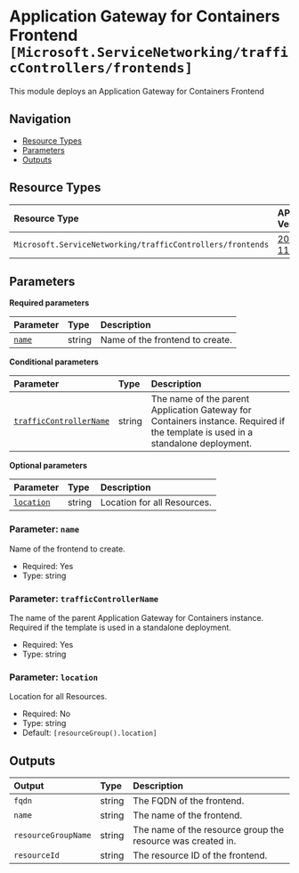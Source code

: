 # Application Gateway for Containers Frontend `[Microsoft.ServiceNetworking/trafficControllers/frontends]`

This module deploys an Application Gateway for Containers Frontend

## Navigation

- [Resource Types](#Resource-Types)
- [Parameters](#Parameters)
- [Outputs](#Outputs)

## Resource Types

| Resource Type | API Version |
| :-- | :-- |
| `Microsoft.ServiceNetworking/trafficControllers/frontends` | [2023-11-01](https://learn.microsoft.com/en-us/azure/templates/Microsoft.ServiceNetworking/2023-11-01/trafficControllers/frontends) |

## Parameters

**Required parameters**

| Parameter | Type | Description |
| :-- | :-- | :-- |
| [`name`](#parameter-name) | string | Name of the frontend to create. |

**Conditional parameters**

| Parameter | Type | Description |
| :-- | :-- | :-- |
| [`trafficControllerName`](#parameter-trafficcontrollername) | string | The name of the parent Application Gateway for Containers instance. Required if the template is used in a standalone deployment. |

**Optional parameters**

| Parameter | Type | Description |
| :-- | :-- | :-- |
| [`location`](#parameter-location) | string | Location for all Resources. |

### Parameter: `name`

Name of the frontend to create.

- Required: Yes
- Type: string

### Parameter: `trafficControllerName`

The name of the parent Application Gateway for Containers instance. Required if the template is used in a standalone deployment.

- Required: Yes
- Type: string

### Parameter: `location`

Location for all Resources.

- Required: No
- Type: string
- Default: `[resourceGroup().location]`

## Outputs

| Output | Type | Description |
| :-- | :-- | :-- |
| `fqdn` | string | The FQDN of the frontend. |
| `name` | string | The name of the frontend. |
| `resourceGroupName` | string | The name of the resource group the resource was created in. |
| `resourceId` | string | The resource ID of the frontend. |
